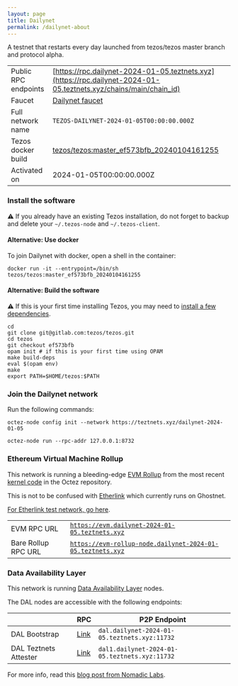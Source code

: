 ```yaml
---
layout: page
title: Dailynet
permalink: /dailynet-about
---
```


A testnet that restarts every day launched from tezos/tezos master branch and protocol alpha.

| | |
|-------|---------------------|
| Public RPC endpoints | [https://rpc.dailynet-2024-01-05.teztnets.xyz](https://rpc.dailynet-2024-01-05.teztnets.xyz/chains/main/chain_id)<br/> |
| Faucet | [Dailynet faucet](https://faucet.dailynet-2024-01-05.teztnets.xyz) |
| Full network name | `TEZOS-DAILYNET-2024-01-05T00:00:00.000Z` |
| Tezos docker build | [tezos/tezos:master_ef573bfb_20240104161255](https://hub.docker.com/r/tezos/tezos/tags?page=1&ordering=last_updated&name=master_ef573bfb_20240104161255) |
| Activated on | 2024-01-05T00:00:00.000Z |





### Install the software

⚠️  If you already have an existing Tezos installation, do not forget to backup and delete your `~/.tezos-node` and `~/.tezos-client`.



#### Alternative: Use docker

To join Dailynet with docker, open a shell in the container:

```
docker run -it --entrypoint=/bin/sh tezos/tezos:master_ef573bfb_20240104161255
```

#### Alternative: Build the software

⚠️  If this is your first time installing Tezos, you may need to [install a few dependencies](https://tezos.gitlab.io/introduction/howtoget.html#setting-up-the-development-environment-from-scratch).

```
cd
git clone git@gitlab.com:tezos/tezos.git
cd tezos
git checkout ef573bfb
opam init # if this is your first time using OPAM
make build-deps
eval $(opam env)
make
export PATH=$HOME/tezos:$PATH
```

### Join the Dailynet network

Run the following commands:

```
octez-node config init --network https://teztnets.xyz/dailynet-2024-01-05

octez-node run --rpc-addr 127.0.0.1:8732
```


### Ethereum Virtual Machine Rollup

This network is running a bleeding-edge [EVM Rollup](https://docs.etherlink.com/welcome/what-is-etherlink) from the most recent [kernel code](https://gitlab.com/tezos/tezos/-/tree/master/etherlink) in the Octez repository.

This is not to be confused with [Etherlink](https://docs.etherlink.com/get-started/connect-your-wallet-to-etherlink) which currently runs on Ghostnet.

[For Etherlink test network, go here](https://docs.etherlink.com/get-started/connect-your-wallet-to-etherlink).

| | |
|-------|---------------------|
| EVM RPC URL | [`https://evm.dailynet-2024-01-05.teztnets.xyz`](https://evm.dailynet-2024-01-05.teztnets.xyz) |
| Bare Rollup RPC URL | [`https://evm-rollup-node.dailynet-2024-01-05.teztnets.xyz`](https://evm-rollup-node.dailynet-2024-01-05.teztnets.xyz/global/block/head) |




### Data Availability Layer

This network is running [Data Availability Layer](https://tezos.gitlab.io/shell/dal.html) nodes.


The DAL nodes are accessible with the following endpoints:

| | RPC | P2P Endpoint |
|------------|---------|--------------|
| DAL Bootstrap | [Link](https://dal-bootstrap-rpc.dailynet-2024-01-05.teztnets.xyz) | `dal.dailynet-2024-01-05.teztnets.xyz:11732` |
| DAL Teztnets Attester | [Link](https://dal-attester-rpc.dailynet-2024-01-05.teztnets.xyz) | `dal1.dailynet-2024-01-05.teztnets.xyz:11732` |


For more info, read this [blog post from Nomadic Labs](https://research-development.nomadic-labs.com/data-availability-layer-tezos.html).



